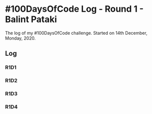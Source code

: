 # #100DaysOfCode Log - Round 1 - Balint Pataki

The log of my #100DaysOfCode challenge. Started on 14th December, Monday, 2020.

## Log

### R1D1 


### R1D2


### R1D3 


### R1D4
